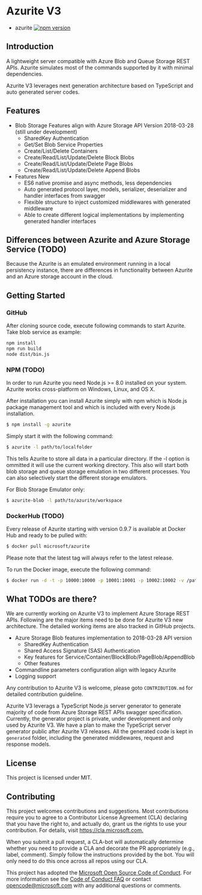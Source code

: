 # Azurite V3

* azurite [![npm version](https://badge.fury.io/js/azurite)](https://badge.fury.io/js/azurite)

## Introduction

A lightweight server compatible with Azure Blob and Queue Storage REST APIs. Azurite simulates most of the commands supported by it with minimal dependencies.

Azurite V3 leverages next generation architecture based on TypeScript and auto generated server codes.

## Features

* Blob Storage Features align with Azure Storage API Version 2018-03-28 (still under development)
  * SharedKey Authentication
  * Get/Set Blob Service Properties
  * Create/List/Delete Containers
  * Create/Read/List/Update/Delete Block Blobs
  * Create/Read/List/Update/Delete Page Blobs
  * Create/Read/List/Update/Delete Append Blobs
* Features New
  * ES6 native promise and async methods, less dependencies
  * Auto generated protocol layer, models, serializer, deserializer and handler interfaces from swagger
  * Flexible structure to inject customized middlewares with generated middleware
  * Able to create different logical implementations by implementing generated handler interfaces

## Differences between Azurite and Azure Storage Service (TODO)

Because the Azurite is an emulated environment running in a local persistency instance, there are differences in functionality between Azurite and an Azure storage account in the cloud.

## Getting Started

### GitHub

After cloning source code, execute following commands to start Azurite. Take blob service as example:

```bash
npm install
npm run build
node dist/bin.js
```

### NPM (TODO)

In order to run Azurite you need Node.js >= 8.0 installed on your system. Azurite works cross-platform on Windows, Linux, and OS X.

After installation you can install Azurite simply with npm which is Node.js package management tool and which is included with every Node.js installation.

```bash
$ npm install -g azurite
```

Simply start it with the following command:

```bash
$ azurite -l path/to/localfolder
```

This tells Azurite to store all data in a particular directory. If the -l option is ommitted it will use the current working directory. This also will start both blob storage and queue storage emulation in two different processes. You can also selectively start the different storage emulators.

For Blob Storage Emulator only:

```bash
$ azurite-blob -l path/to/azurite/workspace
```

### DockerHub (TODO)

Every release of Azurite starting with version 0.9.7 is available at Docker Hub and ready to be pulled with:

```bash
$ docker pull microsoft/azurite
```

Please note that the latest tag will always refer to the latest release.

To run the Docker image, execute the following command:

```bash
$ docker run -d -t -p 10000:10000 -p 10001:10001 -p 10002:10002 -v /path/to/folder:/opt/azurite/folder microsoft/azurite
```

## What TODOs are there?

We are currently working on Azurite V3 to implement Azure Storage REST APIs. Following are the major items need to be done for Azurite V3 new architecture. The detailed working items are also tracked in GitHub projects.

* Azure Storage Blob features implementation to 2018-03-28 API version
  * SharedKey Authentication
  * Shared Access Signature (SAS) Authentication
  * Key features for Service/Container/BlockBlob/PageBlob/AppendBlob
  * Other features
* Commandline parameters configuration align with legacy Azurite
* Logging support

Any contribution to Azurite V3 is welcome, please goto `CONTRIBUTION.md` for detailed contribution guideline.

Azurite V3 leverags a TypeScript Node.js server generator to generate majority of code from Azure Storage REST APIs swagger specification. Currently, the generator project is private, under development and only used by Azurite V3. We have a plan to make the TypeScript server generator public after Azurite V3 releases. All the generated code is kept in `generated` folder, including the generated middlewares, request and response models.

## License

This project is licensed under MIT.

## Contributing

This project welcomes contributions and suggestions. Most contributions require you to agree to a
Contributor License Agreement (CLA) declaring that you have the right to, and actually do, grant us
the rights to use your contribution. For details, visit <https://cla.microsoft.com.>

When you submit a pull request, a CLA-bot will automatically determine whether you need to provide
a CLA and decorate the PR appropriately (e.g., label, comment). Simply follow the instructions
provided by the bot. You will only need to do this once across all repos using our CLA.

This project has adopted the [Microsoft Open Source Code of Conduct](https://opensource.microsoft.com/codeofconduct/).
For more information see the [Code of Conduct FAQ](https://opensource.microsoft.com/codeofconduct/faq/) or
contact [opencode@microsoft.com](mailto:opencode@microsoft.com) with any additional questions or comments.